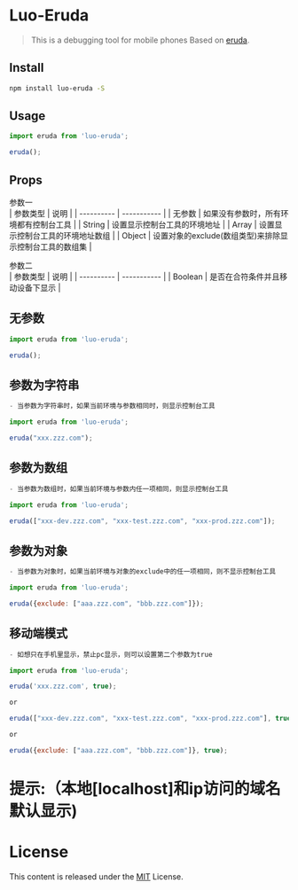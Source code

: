 # Luo-Eruda

> This is a debugging tool for mobile phones Based on [eruda]().


## Install

```bash
npm install luo-eruda -S
```

## Usage

```js
import eruda from 'luo-eruda';

eruda();
```

## Props 
参数一  
| 参数类型 | 说明 |
| ---------- | ----------- |
| 无参数 | 如果没有参数时，所有环境都有控制台工具 |
| String | 设置显示控制台工具的环境地址 |
| Array | 设置显示控制台工具的环境地址数组 |
| Object | 设置对象的exclude(数组类型)来排除显示控制台工具的数组集 |

参数二  
| 参数类型 | 说明 |
| ---------- | ----------- |
| Boolean | 是否在合符条件并且移动设备下显示 |
## 无参数

```js
import eruda from 'luo-eruda';

eruda();
```
## 参数为字符串

```js
- 当参数为字符串时，如果当前环境与参数相同时，则显示控制台工具

import eruda from 'luo-eruda';

eruda("xxx.zzz.com");
```

## 参数为数组

```js
- 当参数为数组时，如果当前环境与参数内任一项相同，则显示控制台工具

import eruda from 'luo-eruda';

eruda(["xxx-dev.zzz.com", "xxx-test.zzz.com", "xxx-prod.zzz.com"]);
```

## 参数为对象

```js
- 当参数为对象时，如果当前环境与对象的exclude中的任一项相同，则不显示控制台工具

import eruda from 'luo-eruda';

eruda({exclude: ["aaa.zzz.com", "bbb.zzz.com"]});
```

## 移动端模式

```js
- 如想只在手机里显示，禁止pc显示，则可以设置第二个参数为true

import eruda from 'luo-eruda';

eruda('xxx.zzz.com', true);

or

eruda(["xxx-dev.zzz.com", "xxx-test.zzz.com", "xxx-prod.zzz.com"], true);

or

eruda({exclude: ["aaa.zzz.com", "bbb.zzz.com"]}, true);
```

# 提示:（本地[localhost]和ip访问的域名默认显示)

# License

This content is released under the [MIT](http://opensource.org/licenses/MIT) License.
